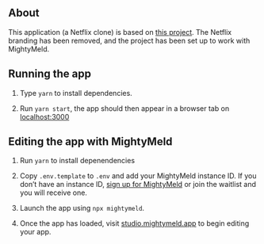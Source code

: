 ## About

This application (a Netflix clone) is based on [this project](https://github.com/karlhadwen/netflix). The Netflix branding has been removed, and the project has been set up to work with MightyMeld.

## Running the app

1. Type `yarn` to install dependencies.

2. Run `yarn start`, the app should then appear in a browser tab on [localhost:3000](localhost:3000)



## Editing the app with MightyMeld

1. Run `yarn` to install depenendencies

2. Copy `.env.template` to `.env` and add your MightyMeld instance ID. If you don’t have an instance ID, [sign up for MightyMeld](https://www.mightymeld.com) or join the waitlist and you will receive one.

3. Launch the app using `npx mightymeld`.

4. Once the app has loaded, visit [studio.mightymeld.app](https://studio.mightymeld.app/) to begin editing your app.
